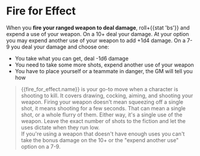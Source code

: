 # Fire for Effect
When you <strong>fire your ranged weapon to deal damage</strong>, roll+{{stat 'bs'}} and expend a use of your weapon. On a 10+ deal your damage. At your option you may expend another use of your weapon to add +1d4 damage. On a 7-9 you deal your damage and choose one:
 - You take what you can get, deal -1d6 damage
 - You need to take some more shots, expend another use of your weapon
 - You have to place yourself or a teammate in danger, the GM will tell you how

>{{fire_for_effect.name}} is your go-to move when a character is shooting to kill. It covers drawing, cocking, aiming, and shooting your weapon. Firing your weapon doesn't mean squeezing off a single shot, it means shooting for a few seconds. That can mean a single shot, or a whole flurry of them. Either way, it's a single use of the weapon. Leave the exact number of shots to the fiction and let the uses dictate when they run low.  
>If you're using a weapon that doesn't have enough uses you can't take the bonus damage on the 10+ or the "expend another use" option on a 7-9.